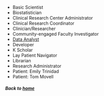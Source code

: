  * Basic Scientist
 * Biostatistician
 * Clinical Research Center Administrator
 * Clinical Research Coordinator
 * Clinician/Researcher
 * Community-engaged Faculty Investigator
 * [Data Analyst]({{data2health.github.io/CTS-Personas}}/assets/DataAnalyst_PersonaProfile.pdf)
 * Developer
 * K Scholar
 * Lay Patient Navigator
 * Librarian
 * Research Administrator
 * Patient: Emily Trinidad
 * Patient: Tom Movell

##### Back to [home](https://data2health.github.io/CTS-Personas/)
